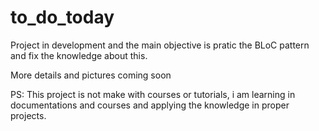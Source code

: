 # to_do_today

Project in development and the main objective is pratic the BLoC pattern and fix the knowledge about this.

More details and pictures coming soon

PS: This project is not make with courses or tutorials, i am learning in documentations and courses and applying the knowledge in proper projects.
